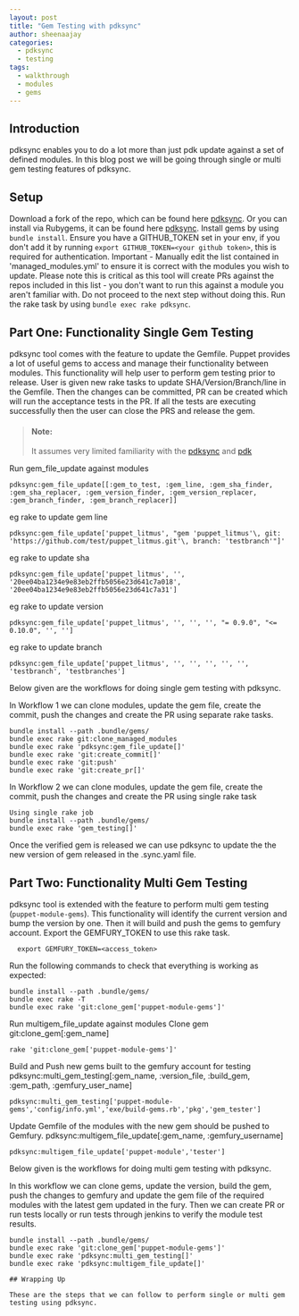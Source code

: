 ```yaml
---
layout: post
title: "Gem Testing with pdksync"
author: sheenaajay
categories:
  - pdksync
  - testing
tags:
  - walkthrough
  - modules
  - gems
---
```


## Introduction

pdksync enables you to do a lot more than just pdk update against a set of defined modules. In this blog post we will be going through single or multi gem testing features of pdksync.

## Setup

Download a fork of the repo, which can be found here [pdksync](https://github.com/puppetlabs/pdksync). Or you can install via Rubygems, it can be found here [pdksync](https://rubygems.org/gems/pdksync).
Install gems by using `bundle install`.
Ensure you have a GITHUB_TOKEN set in your env, if you don't add it by running `export GITHUB_TOKEN=<your github token>`, this is required for authentication.
Important - Manually edit the list contained in 'managed_modules.yml' to ensure it is correct with the modules you wish to update. Please note this is critical as this tool will create PRs against the repos included in this list - you don't want to run this against a module you aren't familiar with. Do not proceed to the next step without doing this.
Run the rake task by using `bundle exec rake pdksync`.

## Part One: Functionality Single Gem Testing

pdksync tool comes with the feature to update the Gemfile. Puppet provides a lot of useful gems to access and manage their functionality between modules. This functionality will help user to perform gem testing prior to release. User is given new rake tasks to update SHA/Version/Branch/line in the Gemfile. Then the changes can be committed, PR can be created which will run the acceptance tests in the PR. If all the tests are executing successfully then the user can close the PRS and release the gem.

> #### Note:
>
> It assumes very limited familiarity with the [pdksync](https://github.com/puppetlabs/pdksync) and [pdk](https://puppet.com/blog/keep-your-puppet-modules-up-to-date-pdk/)
>

Run gem_file_update against modules
```shell
pdksync:gem_file_update[[:gem_to_test, :gem_line, :gem_sha_finder, :gem_sha_replacer, :gem_version_finder, :gem_version_replacer, :gem_branch_finder, :gem_branch_replacer]]
```
eg rake to update gem line
```shell
pdksync:gem_file_update['puppet_litmus', "gem 'puppet_litmus'\, git: 'https://github.com/test/puppet_litmus.git'\, branch: 'testbranch'"]'
```
eg rake to update sha
```shell
pdksync:gem_file_update['puppet_litmus', '', '20ee04ba1234e9e83eb2ffb5056e23d641c7a018', '20ee04ba1234e9e83eb2ffb5056e23d641c7a31']
```
eg rake to update version
```shell
pdksync:gem_file_update['puppet_litmus', '', '', '', "= 0.9.0", "<= 0.10.0", '', '']
```
eg rake to update branch
```shell
pdksync:gem_file_update['puppet_litmus', '', '', '', '', '', 'testbranch', 'testbranches']
```

Below given are the workflows for doing single gem testing with pdksync.

In Workflow 1 we can clone modules, update the gem file, create the commit, push the changes and create the PR using separate rake tasks.
```shell
bundle install --path .bundle/gems/
bundle exec rake git:clone_managed_modules
bundle exec rake 'pdksync:gem_file_update[]'
bundle exec rake 'git:create_commit[]'
bundle exec rake 'git:push'
bundle exec rake 'git:create_pr[]'
```

In Workflow 2 we can clone modules, update the gem file, create the commit, push the changes and create the PR using single rake task
```
Using single rake job
bundle install --path .bundle/gems/
bundle exec rake 'gem_testing[]'
```

Once the verified gem is released we can use pdksync to update the the new version of gem released in the  .sync.yaml file.

## Part Two: Functionality Multi Gem Testing

pdksync tool is extended with the feature to perform multi gem testing (`puppet-module-gems`). This functionality will identify the current version and bump the version by one. Then it will build and push the gems to gemfury account. Export the GEMFURY_TOKEN to use this rake task.

 ```shell
   export GEMFURY_TOKEN=<access_token>
   ```

Run the following commands to check that everything is working as expected:

```shell
bundle install --path .bundle/gems/
bundle exec rake -T
bundle exec rake 'git:clone_gem['puppet-module-gems']'
```

Run multigem_file_update against modules
Clone gem
git:clone_gem[:gem_name]
```shell
rake 'git:clone_gem['puppet-module-gems']'
```

Build and Push new gems built to the gemfury account for testing
pdksync:multi_gem_testing[:gem_name, :version_file, :build_gem, :gem_path, :gemfury_user_name]
```shell
pdksync:multi_gem_testing['puppet-module-gems','config/info.yml','exe/build-gems.rb','pkg','gem_tester']
```

Update Gemfile of the modules with the new gem should be pushed to Gemfury.
pdksync:multigem_file_update[:gem_name, :gemfury_username]
```shell
pdksync:multigem_file_update['puppet-module','tester']
```

Below given is the workflows for doing multi gem testing with pdksync.

In this workflow we can clone gems, update the version, build the gem, push the changes to gemfury and update the gem file of the required modules with the latest gem updated in the fury. Then we can create PR or run tests locally or run tests through jenkins to verify the module test results.

```shell
bundle install --path .bundle/gems/
bundle exec rake 'git:clone_gem['puppet-module-gems']'
bundle exec rake 'pdksync:multi_gem_testing[]'
bundle exec rake 'pdksync:multigem_file_update[]'

## Wrapping Up

These are the steps that we can follow to perform single or multi gem testing using pdksync.
